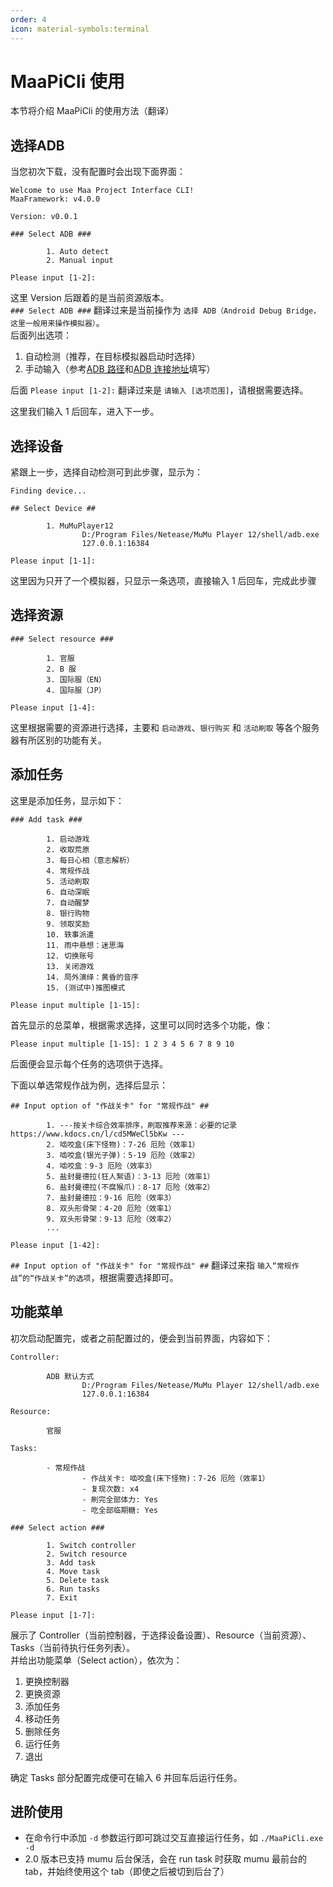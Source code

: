 ```yaml
---
order: 4
icon: material-symbols:terminal
---
```

# MaaPiCli 使用

本节将介绍 MaaPiCli 的使用方法（翻译）

## 选择ADB

当您初次下载，没有配置时会出现下面界面：

```plaintext
Welcome to use Maa Project Interface CLI!
MaaFramework: v4.0.0

Version: v0.0.1

### Select ADB ###

        1. Auto detect
        2. Manual input

Please input [1-2]:
```

这里 Version 后跟着的是当前资源版本。  
`### Select ADB ###` 翻译过来是当前操作为 `选择 ADB（Android Debug Bridge，这里一般用来操作模拟器）`。  
后面列出选项：

1. 自动检测（推荐，在目标模拟器启动时选择）
2. 手动输入（参考[ADB 路径](./connection.md#adb-路径)和[ADB 连接地址](./connection.md#adb-地址)填写）

后面 `Please input [1-2]:` 翻译过来是 `请输入 [选项范围]`，请根据需要选择。

这里我们输入 1 后回车，进入下一步。

## 选择设备

紧跟上一步，选择自动检测可到此步骤，显示为：

```plaintext
Finding device...

## Select Device ##

        1. MuMuPlayer12
                D:/Program Files/Netease/MuMu Player 12/shell/adb.exe
                127.0.0.1:16384

Please input [1-1]:
```

这里因为只开了一个模拟器，只显示一条选项，直接输入 1 后回车，完成此步骤

## 选择资源

```plaintext
### Select resource ###

        1. 官服
        2. B 服
        3. 国际服（EN）
        4. 国际服（JP）

Please input [1-4]:
```

这里根据需要的资源进行选择，主要和 `启动游戏`、`银行购买` 和 `活动刷取` 等各个服务器有所区别的功能有关。

## 添加任务

这里是添加任务，显示如下：

```plaintext
### Add task ###

        1. 启动游戏
        2. 收取荒原
        3. 每日心相（意志解析）
        4. 常规作战
        5. 活动刷取
        6. 自动深眠
        7. 自动醒梦
        8. 银行购物
        9. 领取奖励
        10. 轶事派遣
        11. 雨中悬想：迷思海
        12. 切换账号
        13. 关闭游戏
        14. 局外演绎：黄昏的音序
        15. (测试中)推图模式

Please input multiple [1-15]:
```

首先显示的总菜单，根据需求选择，这里可以同时选多个功能，像：

```plaintext
Please input multiple [1-15]: 1 2 3 4 5 6 7 8 9 10
```

后面便会显示每个任务的选项供于选择。

下面以单选常规作战为例，选择后显示：

```plaintext
## Input option of "作战关卡" for "常规作战" ##

        1. ---按关卡综合效率排序，刷取推荐来源：必要的记录https://www.kdocs.cn/l/cd5MWeCl5bKw ---
        2. 啮咬盒(床下怪物)：7-26 厄险（效率1）
        3. 啮咬盒(银光子弹)：5-19 厄险（效率2）
        4. 啮咬盒：9-3 厄险（效率3）
        5. 盐封曼德拉(狂人絮语)：3-13 厄险（效率1）
        6. 盐封曼德拉(不腐猴爪)：8-17 厄险（效率2）
        7. 盐封曼德拉：9-16 厄险（效率3）
        8. 双头形骨架：4-20 厄险（效率1）
        9. 双头形骨架：9-13 厄险（效率2）
        ...

Please input [1-42]:
```

`## Input option of "作战关卡" for "常规作战" ##` 翻译过来指 `输入“常规作战”的“作战关卡”的选项`，根据需要选择即可。

## 功能菜单

初次启动配置完，或者之前配置过的，便会到当前界面，内容如下：

```plaintext
Controller:

        ADB 默认方式
                D:/Program Files/Netease/MuMu Player 12/shell/adb.exe
                127.0.0.1:16384

Resource:

        官服

Tasks:

        - 常规作战
                - 作战关卡: 啮咬盒(床下怪物)：7-26 厄险（效率1）
                - 复现次数: x4
                - 刷完全部体力: Yes
                - 吃全部临期糖: Yes

### Select action ###

        1. Switch controller
        2. Switch resource
        3. Add task
        4. Move task
        5. Delete task
        6. Run tasks
        7. Exit

Please input [1-7]:
```

展示了 Controller（当前控制器，于选择设备设置）、Resource（当前资源）、Tasks（当前待执行任务列表）。  
并给出功能菜单（Select action），依次为：  

1. 更换控制器
2. 更换资源
3. 添加任务
4. 移动任务
5. 删除任务
6. 运行任务
7. 退出

确定 Tasks 部分配置完成便可在输入 6 并回车后运行任务。

## 进阶使用

- 在命令行中添加 `-d` 参数运行即可跳过交互直接运行任务，如 `./MaaPiCli.exe -d`
- 2.0 版本已支持 mumu 后台保活，会在 run task 时获取 mumu 最前台的 tab，并始终使用这个 tab（即使之后被切到后台了）
